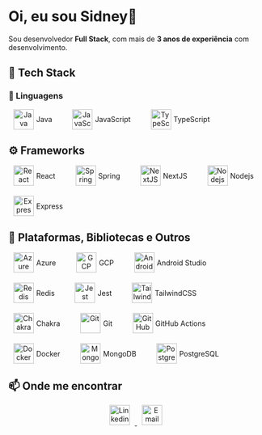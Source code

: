 # Oi, eu sou Sidney👋 

Sou desenvolvedor **Full Stack**, com mais de **3 anos de experiência** com desenvolvimento. 

## 🚀 Tech Stack

### 🧠 Linguagens

<div align="center">
<div style="display: flex; flex-direction: row; flex-wrap: wrap; justify-content: flex-start; align-items: center; gap: 20px;">
<div style="display: inline-flex; align-items: center; gap: 5px; margin: 0 10px;">
<img src="https://readme.zimeo.com.br/skills/java.svg" alt="Java" width="40" height="40"/>
<span>Java</span>
</div>
<div style="display: inline-flex; align-items: center; gap: 5px; margin: 0 10px;">
<img src="https://readme.zimeo.com.br/skills/javascript.svg" alt="JavaScript" width="40" height="40"/>
<span>JavaScript</span>
</div>
<div style="display: inline-flex; align-items: center; gap: 5px; margin: 0 10px;">
<img src="https://readme.zimeo.com.br/skills/typescript.svg" alt="TypeScript" width="40" height="40"/>
<span>TypeScript</span>
</div>
</div>
</div>

## ⚙️ Frameworks

<div align="center">
<div style="display: flex; flex-direction: row; flex-wrap: wrap; justify-content: flex-start; align-items: center; gap: 20px;">
<div style="display: inline-flex; align-items: center; gap: 5px; margin: 0 10px;">
<img src="https://readme.zimeo.com.br/skills/react.svg" alt="React" width="40" height="40"/>
<span>React</span>
</div>
<div style="display: inline-flex; align-items: center; gap: 5px; margin: 0 10px;">
<img src="https://readme.zimeo.com.br/skills/spring.svg" alt="Spring" width="40" height="40"/>
<span>Spring</span>
</div>
<div style="display: inline-flex; align-items: center; gap: 5px; margin: 0 10px;">
<img src="https://readme.zimeo.com.br/skills/nextjs.svg" alt="NextJS" width="40" height="40"/>
<span>NextJS</span>
</div>
<div style="display: inline-flex; align-items: center; gap: 5px; margin: 0 10px;">
<img src="https://readme.zimeo.com.br/skills/nodejs.svg" alt="Nodejs" width="40" height="40"/>
<span>Nodejs</span>
</div>
<div style="display: inline-flex; align-items: center; gap: 5px; margin: 0 10px;">
<img src="https://readme.zimeo.com.br/skills/express.svg" alt="Express" width="40" height="40"/>
<span>Express</span>
</div>
</div>
</div>

## 🧩 Plataformas, Bibliotecas e Outros  

<div align="center">
<div style="display: flex; flex-direction: row; flex-wrap: wrap; justify-content: flex-start; align-items: center; gap: 20px;">
<div style="display: inline-flex; align-items: center; gap: 5px; margin: 0 10px;">
<img src="https://readme.zimeo.com.br/skills/azure.svg" alt="Azure" width="40" height="40"/>
<span>Azure</span>
</div>
<div style="display: inline-flex; align-items: center; gap: 5px; margin: 0 10px;">
<img src="https://readme.zimeo.com.br/skills/gcp.svg" alt="GCP" width="40" height="40"/>
<span>GCP</span>
</div>
<div style="display: inline-flex; align-items: center; gap: 5px; margin: 0 10px;">
<img src="https://readme.zimeo.com.br/skills/android-studio.svg" alt="Android Studio" width="40" height="40"/>
<span>Android Studio</span>
</div>
<div style="display: inline-flex; align-items: center; gap: 5px; margin: 0 10px;">
<img src="https://readme.zimeo.com.br/skills/redis.svg" alt="Redis" width="40" height="40"/>
<span>Redis</span>
</div>
<div style="display: inline-flex; align-items: center; gap: 5px; margin: 0 10px;">
<img src="https://readme.zimeo.com.br/skills/jest.svg" alt="Jest" width="40" height="40"/>
<span>Jest</span>
</div>
<div style="display: inline-flex; align-items: center; gap: 5px; margin: 0 10px;">
<img src="https://readme.zimeo.com.br/skills/tailwindcss.svg" alt="TailwindCSS" width="40" height="40"/>
<span>TailwindCSS</span>
</div>
<div style="display: inline-flex; align-items: center; gap: 5px; margin: 0 10px;">
<img src="https://readme.zimeo.com.br/skills/chakra.svg" alt="Chakra" width="40" height="40"/>
<span>Chakra</span>
</div>
<div style="display: inline-flex; align-items: center; gap: 5px; margin: 0 10px;">
<img src="https://readme.zimeo.com.br/skills/git.svg" alt="Git" width="40" height="40"/>
<span>Git</span>
</div>
<div style="display: inline-flex; align-items: center; gap: 5px; margin: 0 10px;">
<img src="https://readme.zimeo.com.br/skills/github-actions.svg" alt="GitHub Actions" width="40" height="40"/>
<span>GitHub Actions</span>
</div>
<div style="display: inline-flex; align-items: center; gap: 5px; margin: 0 10px;">
<img src="https://readme.zimeo.com.br/skills/docker.svg" alt="Docker" width="40" height="40"/>
<span>Docker</span>
</div>
<div style="display: inline-flex; align-items: center; gap: 5px; margin: 0 10px;">
<img src="https://readme.zimeo.com.br/skills/mongodb.svg" alt="MongoDB" width="40" height="40"/>
<span>MongoDB</span>
</div>
<div style="display: inline-flex; align-items: center; gap: 5px; margin: 0 10px;">
<img src="https://readme.zimeo.com.br/skills/postgresql.svg" alt="PostgreSQL" width="40" height="40"/>
<span>PostgreSQL</span>
</div>
</div>
</div>

## 📫 Onde me encontrar

<div align="center">
<a href="https://www.linkedin.com/in/sidneylima/" target="_blank">
<img src="https://readme.zimeo.com.br/social/linkedin.svg" alt="Linkedin" width="40" height="40" style="margin: 0 10px;"/>
</a>
<a href="mailto:sidneylimadev@gmail.com" target="_blank">
<img src="https://readme.zimeo.com.br/social/gmail.svg" alt="Email" width="40" height="40" style="margin: 0 10px;"/>
</a>
</div>

